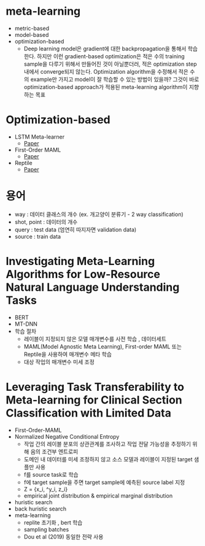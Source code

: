 # meta-learning
* metric-based
* model-based
* optimization-based
  * Deep learning model은 gradient에 대한 backpropagation을 통해서 학습한다. 하지만 이런 gradient-based optimization은 적은 수의 training sample을 다루기 위해서 만들어진 것이 아닐뿐더러, 적은 optimization step내에서 converge되지 않는다. Optimization algorithm을 수정해서 적은 수의 example만 가지고 model이 잘 학습할 수 있는 방법이 있을까? 그것이 바로 optimization-based approach가 적용된 meta-learning algorithm이 지향하는 목표


# Optimization-based 
* LSTM Meta-learner 
  * [Paper](chrome-extension://efaidnbmnnnibpcajpcglclefindmkaj/https://openreview.net/pdf?id=rJY0-Kcll)
* First-Order MAML
  * [Paper]()
* Reptile
  * [Paper](https://arxiv.org/abs/1803.02999)


# 용어
* way : 데이터 클래스의 개수  (ex. 개고양이 분류기 - 2 way classification)
* shot, point : 데이터의 개수
* query : test data (엄연히 따지자면 validation data)
* source : train data

# Investigating Meta-Learning Algorithms for Low-Resource Natural Language Understanding Tasks
* BERT
* MT-DNN
* 학습 절차
  * 레이블이 지정되지 않은 모델 매개변수를 사전 학습 , 데이터세트
  * MAML(Model Agnostic Meta Learning), First-order MAML 또는 Reptile을 사용하여 매개변수 메타 학습 
  * 대상 작업의 매개변수 미세 조정

# Leveraging Task Transferability to Meta-learning for Clinical Section Classification with Limited Data
* First-Order-MAML
* Normalized Negative Conditional Entropy
  * 작업 간의 레이블 분포의 상관관계를 조사하고 작업 전달 가능성을 추정하기 위해 음의 조건부 엔트로피 
  * 도메인 내 데이터를 미세 조정하지 않고 소스 모델과 레이블이 지정된 target 샘플만 사용
  * f를 source task로 학습 
  * f에 target sample을 주면 target sample에 예측된 source label 지정
  * Z = {x_i, ^y_i, z_i}   
  * empirical joint distribution & empirical marginal distribution
* huristic search
* back huristic search 
* meta-learning 
  * replite 초기화 , bert 학습 
  * sampling batches 
   * Dou et al (2019) 동일한 전략 사용
   

